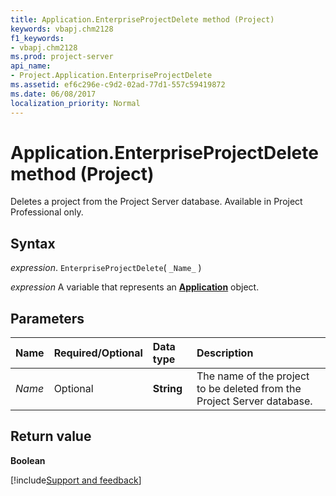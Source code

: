 ```yaml
---
title: Application.EnterpriseProjectDelete method (Project)
keywords: vbapj.chm2128
f1_keywords:
- vbapj.chm2128
ms.prod: project-server
api_name:
- Project.Application.EnterpriseProjectDelete
ms.assetid: ef6c296e-c9d2-02ad-77d1-557c59419872
ms.date: 06/08/2017
localization_priority: Normal
---
```



# Application.EnterpriseProjectDelete method (Project)

Deletes a project from the Project Server database. Available in Project Professional only.


## Syntax

_expression_. `EnterpriseProjectDelete`( `_Name_` )

_expression_ A variable that represents an **[Application](Project.Application.md)** object.


## Parameters



|Name|Required/Optional|Data type|Description|
|:-----|:-----|:-----|:-----|
| _Name_|Optional|**String**|The name of the project to be deleted from the Project Server database.|

## Return value

 **Boolean**

[!include[Support and feedback](~/includes/feedback-boilerplate.md)]